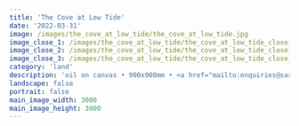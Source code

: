 ```yaml
---
title: 'The Cove at Low Tide'
date: '2022-03-31'
image: /images/the_cove_at_low_tide/the_cove_at_low_tide.jpg
image_close_1: /images/the_cove_at_low_tide/the_cove_at_low_tide_close_1.jpg
image_close_2: /images/the_cove_at_low_tide/the_cove_at_low_tide_close_3.jpg
image_close_3: /images/the_cove_at_low_tide/the_cove_at_low_tide_close_2.jpg
category: 'land'
description: 'oil on canvas • 900x900mm • <a href="mailto:enquiries@sarahanneartist.com" target="_blank" rel="noopener noreferrer">enquire</a>'
landscape: false
portrait: false
main_image_width: 3000
main_image_height: 3000
---
```

